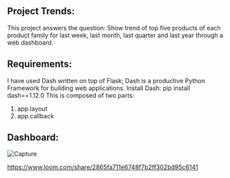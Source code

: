 ## Project Trends:
This project answers the question: Show trend of top five products of each product family for last week, last month, last quarter and last year through a web dashboard.

## Requirements:
I have used Dash written on top of Flask; Dash is a productive Python Framework for building web applications.
Install Dash: pip install dash==1.12.0
This is composed of two parts:
1. app.layout
2. app.callback

## Dashboard:
![Capture](https://user-images.githubusercontent.com/54689111/81527680-ec42d800-9328-11ea-9329-8923e03f2c2a.JPG)


https://www.loom.com/share/2865fa711e6748f7b2ff302bd95c6141
